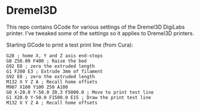 # Dremel3D

This repo contains GCode for various settings of the Dremel3D DigiLabs printer. I've tweaked some of the settings so it applies to Dremel3D printers.

Starting GCode to print a test print line (from Cura):
```
G28 ; home X, Y and Z axis end-stops
G0 Z50.00 F400 ; Raise the bed
G92 E0 ; zero the extruded length
G1 F200 E3 ; Extrude 3mm of filament
G92 E0 ; zero the extruded length
M132 X Y Z A ; Recall home offsets
M907 X100 Y100 Z50 A100
G0 X-20.0 Y-50.0 Z0.3 F5000.0 ; Move to print test line
G1 X20.0 Y-50.0 F1500.0 E15 ; Draw the print test line
M132 X Y Z A ; Recall home offsets
```
